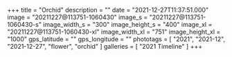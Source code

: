 +++
title = "Orchid"
description = ""
date = "2021-12-27T11:37:51.000"
image = "20211227@113751-1060430"
image_s = "20211227@113751-1060430-s"
image_width_s = "300"
image_height_s = "400"
image_xl = "20211227@113751-1060430-xl"
image_width_xl = "751"
image_height_xl = "1000"
gps_latitude = ""
gps_longitude = ""
phototags = [ "2021", "2021-12", "2021-12-27", "flower", "orchid" ]
galleries = [ "2021 Timeline" ]
+++
